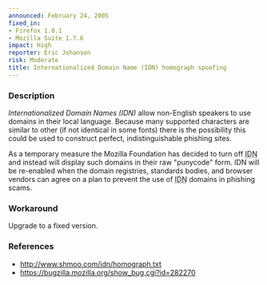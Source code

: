 ```yaml
---
announced: February 24, 2005
fixed_in:
- Firefox 1.0.1
- Mozilla Suite 1.7.6
impact: High
reporter: Eric Johanson
risk: Moderate
title: Internationalized Domain Name (IDN) homograph spoofing
---
```


<h3>Description</h3>

<p><dfn>Internationalized Domain Names (IDN)</dfn> allow non-English speakers to use
domains in their local language. Because many supported characters
are similar to other (if not identical in some fonts) there is
the possibility this could be used to construct perfect,
indistinguishable phishing sites.</p>

<p>As a temporary measure the Mozilla Foundation has decided
to turn off <abbr title="Internationalized Domain Names">IDN</abbr>
and instead will display such domains
in their raw "punycode" form.
IDN will be re-enabled when the domain registries, standards
bodies, and browser vendors can agree on a plan to prevent
the use of <abbr title="Internationalized Domain Names">IDN</abbr>
domains in phishing scams.</p>

<h3>Workaround</h3>

<p>Upgrade to a fixed version.</p>

<h3>References</h3>

<ul>
<li><a class="ex-ref" href="http://www.shmoo.com/idn/homograph.txt">
http://www.shmoo.com/idn/homograph.txt</a></li>
<li><a href="https://bugzilla.mozilla.org/show_bug.cgi?id=282270">
https://bugzilla.mozilla.org/show_bug.cgi?id=282270</a></li>
</ul>



